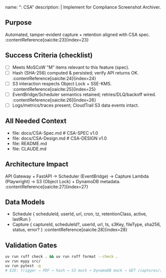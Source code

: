 name: "<Feature>: CSA"
description: |
  Implement <Feature> for Compliance Screenshot Archiver.

## Purpose
Automated, tamper-evident capture + retention aligned with CSA spec. :contentReference[oaicite:23]{index=23}

## Success Criteria (checklist)
- [ ] Meets MoSCoW "M" items relevant to this feature (spec).
- [ ] Hash (SHA-256) computed & persisted; verify API returns OK. :contentReference[oaicite:24]{index=24}
- [ ] S3 interaction respects Object Lock + SSE-KMS. :contentReference[oaicite:25]{index=25}
- [ ] EventBridge/Scheduler semantics retained; retries/DLQ/backoff wired. :contentReference[oaicite:26]{index=26}
- [ ] Logs/metrics/traces present; CloudTrail S3 data events intact.

## All Needed Context
- file: docs/CSA-Spec.md      # CSA-SPEC v1.0
- file: docs/CSA-Design.md    # CSA-DESIGN v1.0
- file: README.md
- file: CLAUDE.md

## Architecture Impact
API Gateway + FastAPI → Scheduler (EventBridge) → Capture Lambda (Playwright) → S3 (Object Lock) + DynamoDB metadata. :contentReference[oaicite:27]{index=27}

## Data Models
- Schedule { scheduleId, userId, url, cron, tz, retentionClass, active, lastRun }
- Capture { captureId, scheduleId?, userId, url, ts, s3Key, fileType, sha256, status, error? } :contentReference[oaicite:28]{index=28}

## Validation Gates
```bash
uv run ruff check . && uv run ruff format --check .
uv run mypy src/
uv run pytest -q
# E2E: trigger → PDF → hash → S3 mock → DynamoDB mock → GET /captures/{id}/verify == OK
